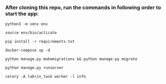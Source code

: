 ### After cloning this repo, run the commands in following order to start the app:


    python3 -m venv env
    
    source env/bin/acticate
    
    pip install -r requirements.txt
    
    docker-compose up -d
    
    python manage.py makemigrations && python manage.py migrate
    
    python manage.py runserver
    
    celery -A labrin_task worker -l info
